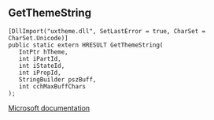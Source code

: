 ## GetThemeString

```
[DllImport("uxtheme.dll", SetLastError = true, CharSet = CharSet.Unicode)]
public static extern HRESULT GetThemeString(
   IntPtr hTheme,
   int iPartId,
   int iStateId,
   int iPropId,
   StringBuilder pszBuff,
   int cchMaxBuffChars
);
```

[Microsoft documentation](https://docs.microsoft.com/en-us/windows/win32/api/uxtheme/nf-uxtheme-getthemestring)
